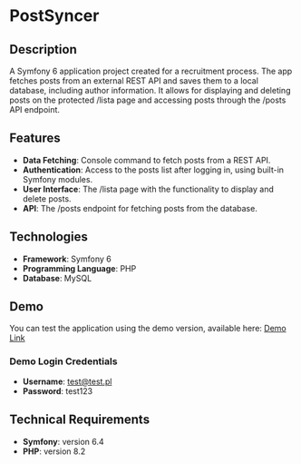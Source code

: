 # PostSyncer

## Description
A Symfony 6 application project created for a recruitment process. The app fetches posts from an external REST API and saves them to a local database, including author information. It allows for displaying and deleting posts on the protected /lista page and accessing posts through the /posts API endpoint.

## Features
- **Data Fetching**: Console command to fetch posts from a REST API.
- **Authentication**: Access to the posts list after logging in, using built-in Symfony modules.
- **User Interface**: The /lista page with the functionality to display and delete posts.
- **API**: The /posts endpoint for fetching posts from the database.

## Technologies
- **Framework**: Symfony 6
- **Programming Language**: PHP
- **Database**: MySQL

## Demo
You can test the application using the demo version, available here: [Demo Link](https://postsyncer.heyweb.pl/lista)

### Demo Login Credentials
- **Username**: test@test.pl
- **Password**: test123

## Technical Requirements
- **Symfony**: version 6.4
- **PHP**: version 8.2
